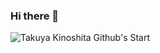 ### Hi there 👋

<!--
**TakuyaKinoshita/TakuyaKinoshita** is a ✨ _special_ ✨ repository because its `README.md` (this file) appears on your GitHub profile.

Here are some ideas to get you started:

- 🔭 I’m currently working on ...
- 🌱 I’m currently learning ...
- 👯 I’m looking to collaborate on ...
- 🤔 I’m looking for help with ...
- 💬 Ask me about ...
- 📫 How to reach me: ...
- 😄 Pronouns: ...
- ⚡ Fun fact: ...
-->

![Takuya Kinoshita Github's Start](https://github-readme-stats.vercel.app/api?username=TakuyaKinoshita&show_icons=true&count_private=true)
